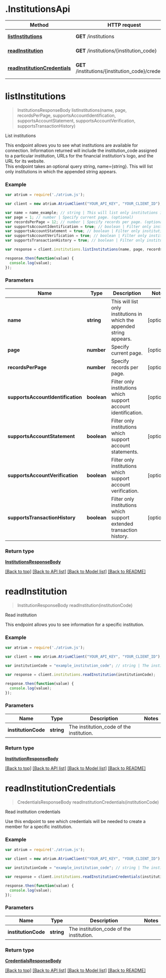 # .InstitutionsApi

Method | HTTP request | Description
------------- | ------------- | -------------
[**listInstitutions**](InstitutionsApi.md#listInstitutions) | **GET** /institutions | List institutions
[**readInstitution**](InstitutionsApi.md#readInstitution) | **GET** /institutions/{institution_code} | Read institution
[**readInstitutionCredentials**](InstitutionsApi.md#readInstitutionCredentials) | **GET** /institutions/{institution_code}/credentials | Read institution credentials


# **listInstitutions**
> InstitutionsResponseBody listInstitutions(name, page, recordsPerPage, supportsAccountIdentification, supportsAccountStatement, supportsAccountVerification, supportsTransactionHistory)

List institutions

This endpoint allows you to see what institutions are available for connection. Information returned will include the institution_code assigned to a particular institution, URLs for the financial institution's logo, and the URL for its website.<br> This endpoint takes an optional query string, name={string}. This will list only institutions in which the appended string appears. 

### Example
```javascript
var atrium = require('./atrium.js');

var client = new atrium.AtriumClient("YOUR_API_KEY", "YOUR_CLIENT_ID");

var name = name_example; // string | This will list only institutions in which the appended string appears. (optional)
var page = 1; // number | Specify current page. (optional)
var recordsPerPage = 12; // number | Specify records per page. (optional)
var supportsAccountIdentification = true; // boolean | Filter only institutions which support account identification. (optional)
var supportsAccountStatement = true; // boolean | Filter only institutions which support account statements. (optional)
var supportsAccountVerification = true; // boolean | Filter only institutions which support account verification. (optional)
var supportsTransactionHistory = true; // boolean | Filter only institutions which support extended transaction history. (optional)

var response = client.institutions.listInstitutions(name, page, recordsPerPage, supportsAccountIdentification, supportsAccountStatement, supportsAccountVerification, supportsTransactionHistory);

response.then(function(value) {
  console.log(value);
});
```

### Parameters

Name | Type | Description  | Notes
------------- | ------------- | ------------- | -------------
 **name** | **string**| This will list only institutions in which the appended string appears. | [optional] 
 **page** | **number**| Specify current page. | [optional] 
 **recordsPerPage** | **number**| Specify records per page. | [optional] 
 **supportsAccountIdentification** | **boolean**| Filter only institutions which support account identification. | [optional] 
 **supportsAccountStatement** | **boolean**| Filter only institutions which support account statements. | [optional] 
 **supportsAccountVerification** | **boolean**| Filter only institutions which support account verification. | [optional] 
 **supportsTransactionHistory** | **boolean**| Filter only institutions which support extended transaction history. | [optional] 

### Return type

[**InstitutionsResponseBody**](InstitutionsResponseBody.md)

[[Back to top]](#) [[Back to API list]](../README.md#documentation-for-api-endpoints) [[Back to Model list]](../README.md#documentation-for-models) [[Back to README]](../README.md)

# **readInstitution**
> InstitutionResponseBody readInstitution(institutionCode)

Read institution

This endpoint allows you to see information for a specific institution.

### Example
```javascript
var atrium = require('./atrium.js');

var client = new atrium.AtriumClient("YOUR_API_KEY", "YOUR_CLIENT_ID");

var institutionCode = "example_institution_code"; // string | The institution_code of the institution.

var response = client.institutions.readInstitution(institutionCode);

response.then(function(value) {
  console.log(value);
});
```

### Parameters

Name | Type | Description  | Notes
------------- | ------------- | ------------- | -------------
 **institutionCode** | **string**| The institution_code of the institution. | 

### Return type

[**InstitutionResponseBody**](InstitutionResponseBody.md)

[[Back to top]](#) [[Back to API list]](../README.md#documentation-for-api-endpoints) [[Back to Model list]](../README.md#documentation-for-models) [[Back to README]](../README.md)

# **readInstitutionCredentials**
> CredentialsResponseBody readInstitutionCredentials(institutionCode)

Read institution credentials

Use this endpoint to see which credentials will be needed to create a member for a specific institution.

### Example
```javascript
var atrium = require('./atrium.js');

var client = new atrium.AtriumClient("YOUR_API_KEY", "YOUR_CLIENT_ID");

var institutionCode = "example_institution_code"; // string | The institution_code of the institution.

var response = client.institutions.readInstitutionCredentials(institutionCode);

response.then(function(value) {
  console.log(value);
});
```

### Parameters

Name | Type | Description  | Notes
------------- | ------------- | ------------- | -------------
 **institutionCode** | **string**| The institution_code of the institution. | 

### Return type

[**CredentialsResponseBody**](CredentialsResponseBody.md)

[[Back to top]](#) [[Back to API list]](../README.md#documentation-for-api-endpoints) [[Back to Model list]](../README.md#documentation-for-models) [[Back to README]](../README.md)

